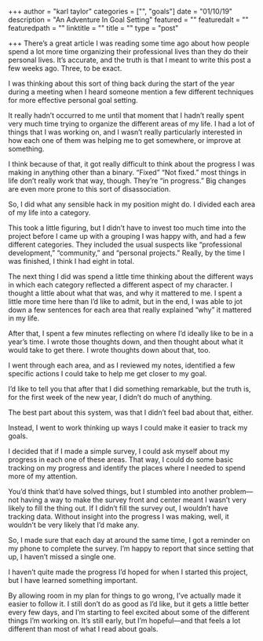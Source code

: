+++
author = "karl taylor"
categories = ["", "goals"]
date = "01/10/19"
description = "An Adventure In Goal Setting"
featured = ""
featuredalt = ""
featuredpath = ""
linktitle = ""
title = ""
type = "post"

+++
There’s a great article I was reading some time ago about how people spend a lot more time organizing their professional lives than they do their personal lives. It’s accurate, and the truth is that I meant to write this post a few weeks ago. Three, to be exact.

I was thinking about this sort of thing back during the start of the year during a meeting when I heard someone mention a few different techniques for more effective personal goal setting.

It really hadn’t occurred to me until that moment that I hadn’t really spent very much time trying to organize the different areas of my life. I had a lot of things that I was working on, and I wasn’t really particularly interested in how each one of them was helping me to get somewhere, or improve at something.

I think because of that, it got really difficult to think about the progress I was making in anything other than a binary. “Fixed” “Not fixed.” most things in life don’t really work that way, though. They’re “in progress.” Big changes are even more prone to this sort of disassociation.

So, I did what any sensible hack in my position might do. I divided each area of my life into a category.

This took a little figuring, but I didn’t have to invest too much time into the project before I came up with a grouping I was happy with, and had a few different categories. They included the usual suspects like “professional development,” “community,” and “personal projects.” Really, by the time I was finished, I think I had eight in total.

The next thing I did was spend a little time thinking about the different ways in which each category reflected a different aspect of my character. I thought a little about what that was, and why it mattered to me. I spent a little more time here than I’d like to admit, but in the end, I was able to jot down a few sentences for each area that really explained “why” it mattered in my life.

After that, I spent a few minutes reflecting on where I’d ideally like to be in a year’s time. I wrote those thoughts down, and then thought about what it would take to get there. I wrote thoughts down about that, too.

I went through each area, and as I reviewed my notes, identified a few specific actions I could take to help me get closer to my goal.

I’d like to tell you that after that I did something remarkable, but the truth is, for the first week of the new year, I didn’t do much of anything.

The best part about this system, was that I didn’t feel bad about that, either.

Instead, I went to work thinking up ways I could make it easier to track my goals.

I decided that if I made a simple survey, I could ask myself about my progress in each one of these areas. That way, I could do some basic tracking on my progress and identify the places where I needed to spend more of my attention.

You’d think that’d have solved things, but I stumbled into another problem—not having a way to make the survey front and center meant I wasn’t very likely to fill the thing out. If I didn’t fill the survey out, I wouldn’t have tracking data. Without insight into the progress I was making, well, it wouldn’t be very likely that I’d make any.

So, I made sure that each day at around the same time, I got a reminder on my phone to complete the survey. I’m happy to report that since setting that up, I haven’t missed a single one.

I haven’t quite made the progress I’d hoped for when I started this project, but I have learned something important.

By allowing room in my plan for things to go wrong, I’ve actually made it easier to follow it. I still don’t do as good as I’d like, but it gets a little better every few days, and I’m starting to feel excited about some of the different things I’m working on. It’s still early, but I’m hopeful—and that feels a lot different than most of what I read about goals.